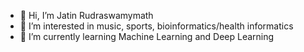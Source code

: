 - 👋 Hi, I’m Jatin Rudraswamymath 
- 👀 I’m interested in music, sports, bioinformatics/health informatics
- 🌱 I’m currently learning Machine Learning and Deep Learning



<!---
nitaj23/nitaj23 is a ✨ special ✨ repository because its `README.md` (this file) appears on your GitHub profile.
You can click the Preview link to take a look at your changes.
--->
